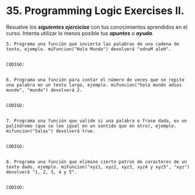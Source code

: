 
# 35. Programming Logic Exercises II.

Resuelve los ***siguientes ejercicios*** con tus conocimientos aprendidos en el curso. Intenta utilizar lo menos posible tus ***apuntes*** o ***ayuda***.


	5. Programa una función que invierta las palabras de una cadena de texto, ejemplo. miFuncion("Hola Mundo") devolverá "odnuM aloH".


	CODIGO:

~~~

~~~


	6. Programa una función para contar el número de veces que se repite una palabra en un texto largo, ejemplo. miFuncion("hola mundo adios mundo", "mundo") devolverá 2.


	CODIGO:

~~~

~~~


	7. Programa una función que valide si una palabra o frase dada, es un palíndromo (que se lee igual en un sentido que en otro), ejemplo. mifuncion("Salas") devolverá true.


	CODIGO:

~~~

~~~


	8. Programa una función que elimine cierto patrón de caracteres de un texto dado, ejemplo. miFuncion("xyz1, xyz2, xyz3, xyz4 y xyz5", "xyz") devolverá "1, 2, 3, 4 y 5".


	CODIGO:

~~~

~~~